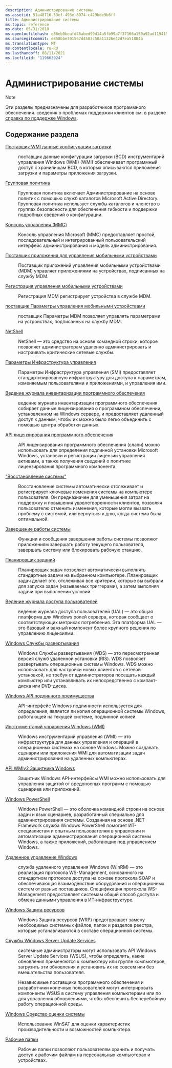 ```yaml
---
description: Администрирование системы
ms.assetid: 51a48716-53ef-493e-8974-c429bde9b6ff
title: Администрирование системы
ms.topic: reference
ms.date: 05/31/2018
ms.openlocfilehash: e86eb0beafd46abed99d14a5fb99a7f37166a150a92ad1194153e2cd96947eee
ms.sourcegitcommit: e858bbe701567d4583c50a11326e42d7ea51804b
ms.translationtype: MT
ms.contentlocale: ru-RU
ms.lasthandoff: 08/11/2021
ms.locfileid: "119663924"
---
```

# <a name="system-administration"></a>Администрирование системы

> [!Note]  
> Эти разделы предназначены для разработчиков программного обеспечения. сведения о проблемах поддержки клиентов см. в разделе [справка по поддержке Windows](https://windows.microsoft.com/windows/support#1TC=windows-10).

 

## <a name="in-this-section"></a>Содержание раздела

<dl> <dt>

[Поставщик WMI данные конфигурации загрузки](/previous-versions/windows/desktop/bcd/boot-configuration-data-portal)
</dt> <dd>

поставщик данные конфигурации загрузки (BCD) инструментарий управления Windows (WMI) (WMI) обеспечивает программный доступ к хранилищам BCD, в которых описываются приложения загрузки и параметры приложения загрузки.

</dd> <dt>

[Групповая политика](group-policy.md)
</dt> <dd>

Групповая политика включает Администрирование на основе политик с помощью служб каталогов Microsoft Active Directory. Групповая политика использует службы каталогов и членство в группах безопасности для обеспечения гибкости и поддержки подробных сведений о конфигурации.

</dd> <dt>

[Консоль управления (MMC)](microsoft-management-console--mmc-.md)
</dt> <dd>

Консоль управления Microsoft (MMC) предоставляет простой, последовательный и интегрированный пользовательский интерфейс администрирования и модель администрирования.

</dd> <dt>

[Поставщик приложения для управления мобильными устройствами](/previous-versions/windows/desktop/mdmappprov/mobile-device-management-application-provider-portal)
</dt> <dd>

Поставщик приложений управления мобильными устройствами (MDM) управляет приложениями на устройствах, подписанных на службу MDM.

</dd> <dt>

[Регистрация управления мобильными устройствами](/windows/desktop/MDMReg/mobile-device-management-registration-portal)
</dt> <dd>

Регистрация MDM регистрирует устройства в службе MDM.

</dd> <dt>

[поставщик Параметры управления мобильными устройствами](/previous-versions/windows/desktop/mdmsettingsprov/mobile-device-management-settings-provider-portal)
</dt> <dd>

поставщик Параметры MDM позволяет управлять параметрами на устройствах, подписанных на службу MDM.

</dd> <dt>

[NetShell](/previous-versions/windows/desktop/netshell/netshell-start-page)
</dt> <dd>

NetShell — это средство на основе командной строки, которое позволяет администраторам удаленно администрировать и настраивать критические сетевые службы.

</dd> <dt>

[Параметры Инфраструктура управления](/previous-versions/windows/desktop/smi/settings-management-infrastructure--smi-)
</dt> <dd>

Параметры Инфраструктура управления (SMI) предоставляет стандартизированную инфраструктуру для доступа к параметрам, изменяемым пользователями и приложениями, и управления ими.

</dd> <dt>

[Ведение журнала инвентаризации программного обеспечения](/previous-versions/windows/desktop/sil/software-inventory-logging-portal)
</dt> <dd>

ведение журнала инвентаризации программного обеспечения собирает данные лицензирования о программном обеспечении, установленном на Windows сервере, и предоставляет удаленный доступ к данным, чтобы их можно было легко объединить с помощью центра обработки данных.

</dd> <dt>

[API лицензирования программного обеспечения](/previous-versions/windows/desktop/secslapi/software-licensing-api-portal)
</dt> <dd>

API лицензирования программного обеспечения (слапи) можно использовать для определения подлинной установки Microsoft Windows, установки и регистрации лицензии управления активами, а также получения сведений о политике лицензирования программного компонента.

</dd> <dt>

["Восстановление системы"](/windows/desktop/sr/system-restore-portal)
</dt> <dd>

Восстановление системы автоматически отслеживает и регистрирует ключевые изменения системы на компьютере пользователя. Он предназначен для уменьшения затрат на поддержку и повышения удовлетворенности клиентов, позволяя пользователю отменить изменения, которые могли вызвать проблему с системой, или вернуться к дню, когда система была оптимальной.

</dd> <dt>

[Завершение работы системы](/windows/desktop/Shutdown/system-shutdown)
</dt> <dd>

Функции и сообщения завершения работы системы позволяют приложениям завершать работу текущего пользователя, завершать систему или блокировать рабочую станцию.

</dd> <dt>

[Планировщик заданий](/windows/desktop/TaskSchd/task-scheduler-start-page)
</dt> <dd>

Планировщик задач позволяет автоматически выполнять стандартные задачи на выбранном компьютере. Планировщик задач делает это, отслеживая все критерии, которые вы выбрали для запуска задач (называемых триггерами), а затем выполняя задачи при выполнении условий.

</dd> <dt>

[Ведение журнала доступа пользователей](/previous-versions/windows/desktop/ual/user-access-logging)
</dt> <dd>

ведение журнала доступа пользователей (UAL) — это общая платформа для Windows ролей сервера, которая сообщает о соответствующих метриках потребления. Эта платформа UAL — это базовый и важный компонент более крупного решения по управлению лицензиями.

</dd> <dt>

[Windows Службы развертывания](/windows/desktop/Wds/windows-deployment-services-portal)
</dt> <dd>

Windows Службы развертывания (WDS) — это пересмотренная версия служб удаленной установки (RIS). WDS позволяет развертывать операционные системы Windows. WDS можно использовать для настройки новых клиентов с сетевой установкой, не требуя от администраторов посещать каждый компьютер или устанавливать их непосредственно с компакт-диска или DVD-диска.

</dd> <dt>

[Windows API подлинного преимущества](/previous-versions/windows/desktop/wingen/windows-genuine-advantage-api-portal)
</dt> <dd>

API-интерфейс Windows подлинности используется для определения, является ли копия операционной системы Windows, работающей на текущей системе, подлинной копией.

</dd> <dt>

[Инструментарий управления Windows (WMI)](/windows/desktop/WmiSdk/wmi-start-page)
</dt> <dd>

Windows инструментарий управления (WMI) — это инфраструктура для данных управления и операций в операционных системах на основе Windows. Можно создавать сценарии или приложения WMI для автоматизации задач администрирования на удаленных компьютерах.

</dd> <dt>

[API WMIv2 Защитника Windows](/previous-versions/windows/desktop/defender/windows-defender-wmiv2-apis-portal)
</dt> <dd>

Защитник Windows API-интерфейсы WMI можно использовать для управления защитой от вредоносных программ с помощью сценариев или приложений.

</dd> <dt>

[Windows PowerShell](https://msdn.microsoft.com/library/Dd835506(v=VS.85).aspx)
</dt> <dd>

Windows PowerShell — это оболочка командной строки на основе задач и язык сценариев, разработанный специально для администрирования системы. Созданная на основе .NET Framework служба Windows PowerShell помогает ИТ-специалистам и опытным пользователям в управлении и автоматизации администрирования операционной системы Windows, а также приложений, работающих под управлением Windows.

</dd> <dt>

[Удаленное управление Windows](/windows/desktop/WinRM/portal)
</dt> <dd>

служба удаленного управления Windows (WinRM) — это реализация протокола WS-Management, основанного на стандартном протоколе доступа на основе протокола SOAP и обеспечивающая взаимодействие оборудования и операционных систем от разных поставщиков. Спецификация протокола WS-Management предоставляет системам общий способ доступа и обмена данными управления в ИТ-инфраструктуре.

</dd> <dt>

[Windows Защита ресурсов](/windows/desktop/Wfp/windows-resource-protection-portal)
</dt> <dd>

Windows Защита ресурсов (WRP) предотвращает замену необходимых системных файлов, папок и разделов реестра, которые устанавливаются в составе операционной системы.

</dd> <dt>

[Службы Windows Server Update Services](windows-server-update-services.md)
</dt> <dd>

системные администраторы могут использовать API Windows Server Update Services (WSUS), чтобы определить, какие обновления применяются к компьютеру или группе компьютеров, загрузить эти обновления и установить их не совсем или без вмешательства пользователя.

Независимые поставщики программного обеспечения и разработчики конечных пользователей могут интегрировать компоненты WSUS в систему управления компьютерами или по для управления обновлениями, чтобы обеспечить бесперебойную работу операционной среды.

</dd> <dt>

[Windows Средство оценки системы](/windows/desktop/WinSAT/windows-system-assessment-tool-portal)
</dt> <dd>

Использование WinSAT для оценки характеристик производительности и возможностей компьютера.

</dd> <dt>

[Рабочие папки](/previous-versions/windows/desktop/syncshareservermgmt/sync-share-server-management-portal)
</dt> <dd>

Рабочие папки позволяют пользователям хранить и получать доступ к рабочим файлам на персональных компьютерах и устройствах.

</dd> </dl>

 

 
